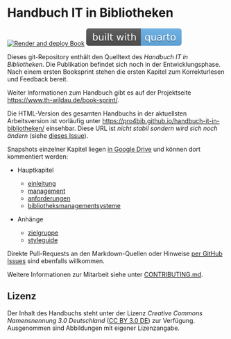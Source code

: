 # Handbuch IT in Bibliotheken

[![Render and deploy Book](https://github.com/pro4bib/handbuch-it-in-bibliotheken/actions/workflows/quarto-book-gh-pages.yaml/badge.svg)](https://github.com/pro4bib/handbuch-it-in-bibliotheken/actions/workflows/quarto-book-gh-pages.yaml)
[![Build with quarto](quarto-badge.svg)](https://quarto.org/)

Dieses git-Repository enthält den Quelltext des *Handbuch IT in Bibliotheken*. Die Publikation befindet sich noch in der Entwicklungsphase. Nach einem ersten Booksprint stehen die ersten Kapitel zum Korrekturlesen und Feedback bereit.

Weiter Informationen zum Handbuch gibt es auf der Projektseite <https://www.th-wildau.de/book-sprint/>.

Die HTML-Version des gesamten Handbuchs in der aktuellsten Arbeitsversion ist vorläufig unter <https://pro4bib.github.io/handbuch-it-in-bibliotheken/> einsehbar. Diese URL ist *nicht stabil sondern wird sich noch ändern* (siehe [dieses Issue](https://github.com/pro4bib/handbuch-it-in-bibliotheken/issues/2)).

Snapshots einzelner Kapitel liegen [in Google Drive](https://drive.google.com/drive/folders/1JMBLJlk71JqQMQY7j_uXwV47fX8NA_N2?usp=sharing) und können dort kommentiert werden:

* Hauptkapitel

  * [einleitung](https://docs.google.com/document/d/1UVQ31DIL_if5dU5PHUCLDJ4EeltrbZMe/edit?usp=sharing&ouid=114825892273840568168&rtpof=true&sd=true)
  * [management](https://docs.google.com/document/d/1u-2li4kiMG13cYwiXgJ8ZCfA7JZu3gQB/edit?usp=sharing&ouid=114825892273840568168&rtpof=true&sd=true)
  * [anforderungen](https://docs.google.com/document/d/1-ulLfARosY4Vk2ZVMuTv6F1Ru5ne76om/edit?usp=sharing&ouid=114825892273840568168&rtpof=true&sd=true)
  * [bibliotheksmanagementsysteme](https://docs.google.com/document/d/1hi3Zf7rmLrYSXB2XdEv_PCl4HrySdQqn/edit?usp=sharing&ouid=114825892273840568168&rtpof=true&sd=true)

* Anhänge

  * [zielgruppe](https://docs.google.com/document/d/1JZoGbcDJE5nSrX6Z6_8v3FjToRwEoTkA/edit?usp=sharing&ouid=114825892273840568168&rtpof=true&sd=true)
  * [styleguide](https://docs.google.com/document/d/1gCtGlxyciHjQCZTVbbNLx5EOJ1dxkbwD/edit?usp=sharing&ouid=114825892273840568168&rtpof=true&sd=true)

Direkte Pull-Requests an den Markdown-Quellen oder Hinweise [per GitHub Issues](https://github.com/pro4bib/handbuch-it-in-bibliotheken/issues) sind ebenfalls willkommen.

Weitere Informationen zur Mitarbeit siehe unter [CONTRIBUTING.md](CONTRIBUTING.md).

## Lizenz

Der Inhalt des Handbuchs steht unter der Lizenz *Creative Commons Namensnennung 3.0 Deutschland* ([CC BY 3.0 DE](https://creativecommons.org/licenses/by/3.0/de/)) zur Verfügung. Ausgenommen sind Abbildungen mit eigener Lizenzangabe.
